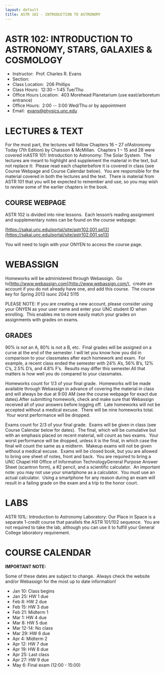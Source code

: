 ```yaml
---
layout: default
title: ASTR 102 - INTRODUCTION TO ASTRONOMY
---
```


ASTR 102: INTRODUCTION TO ASTRONOMY, STARS, GALAXIES & COSMOLOGY
=================================================================

- Instructor:  Prof. Charles R. Evans
- Section:
- Class Location:  206 Phillips
- Class Hours:  12:30 – 1:45 Tue/Thu
- Office Hours Location:  403 Morehead Planetarium (use east/arboretum entrance)
- Office Hours:  2:00 -- 3:00 Wed/Thu or by appointment
- Email:  evans@physics.unc.edu

LECTURES & TEXT
===============

For the most part, the lectures will follow Chapters 16 – 27 ofAstronomy
Today (7th Edition) by Chaisson & McMillan.  Chapters 1 – 15 and 28 were
covered inASTR 101: Introduction to Astronomy: The Solar System.  The
lectures are meant to highlight and supplement the material in the text,
but not replace it:  Please read each chapterbefore it is covered in
class (see Course Webpage and Course Calendar below).  You are
responsible for the material covered in both the lectures and the text.
 There is material from ASTR 101 that you will be expected to remember
and use, so you may wish to review some of the earlier chapters in the
book.

COURSE WEBPAGE
---------------

ASTR 102 is divided into nine lessons.  Each lesson’s reading assignment
and supplementary notes can be found on the course webpage:

[https://sakai.unc.edu/portal/site/astr102.001.sp13](https://sakai.unc.edu/portal/site/astr102.001.sp13)

You will need to login with your ONYEN to access the course page.

WEBASSIGN
=========

Homeworks will be administered through Webassign.  Go
to[http://www.webassign.com](http://www.webassign.com/),  create an
account if you do not already have one, and add this course.  The course
key for Spring 2013 isunc 2042 5115

PLEASE NOTE: If you are creating a new account, please consider using
your ONYEN as your user name and enter your UNC student ID when
enrolling.  This enables me to more easily match your grades on
assignments with grades on exams.

GRADES
------

90% is not an A, 80% is not a B, etc.  Final grades will be assigned on
a curve at the end of the semester. I will let you know how you did in
comparison to your classmates after each homework and exam.  For
example, a recent class ended the semester with 24% A’s, 56% B’s, 12%
C’s, 2.5% D’s, and 4.8% F’s.  Results may differ this semester.All that
matters is how well you do compared to your classmates.

Homeworks count for 1/3 of your final grade.  Homeworks will be made
available through Webassign in advance of covering the material in class
and will always be due at 9:00 AM (see the course webpage for exact due
dates).After submitting homework, check and make sure that Webassign
received all of your answers before logging off.  Late homeworks will
not be accepted without a medical excuse.  There will be nine homeworks
total.  Your worst performance will be dropped.

Exams count for 2/3 of your final grade.  Exams will be given in class (see Course Calendar below for dates).  The final, which will be cumulative but with an emphasis placed on recent material, will count as two exams.  Your worst performance will be dropped, unless it is the final, in which case the final will count the same as a midterm.  Makeup exams will not be given without a medical excuse.  Exams will be closed book, but you are allowed to bring one sheet of notes, front and back.  You are required to bring a UNC Chapel Hill Office of Information TechnologyGeneral Purpose Answer Sheet (scantron form), a \#2 pencil, and a scientific calculator.  An important note: you may not use your smartphone as a calculator.  You must use an actual calculator.  Using a smartphone for any reason during an exam will result in a failing grade on the exam and a trip to the honor court.

LABS
====

ASTR 101L: Introduction to Astronomy Laboratory: Our Place in Space is a
separate 1-credit course that parallels the ASTR 101/102 sequence.  You
are not required to take the lab, although you can use it to fulfill
your General College laboratory requirement.

COURSE CALENDAR
===============

**IMPORTANT NOTE:**

Some of these dates are subject to change.  Always check the website and/or Webassign for the most up to date information!

- Jan 10: Class begins
- Jan 25: HW 1 due
- Feb 8: HW 2 due
- Feb 15: HW 3 due
- Feb 21: Midterm 1
- Mar 1: HW 4 due
- Mar 8: HW 5 due
- Mar 12-14: No class
- Mar 29: HW 6 due
- Apr 4: Midterm 2
- Apr 12: HW 7 due
- Apr 19: HW 8 due
- Apr 25: Last class
- Apr 27: HW 9 due
- May 6: Final exam (12:00 - 15:00)
